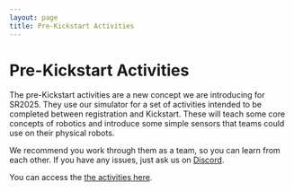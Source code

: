```yaml
---
layout: page
title: Pre-Kickstart Activities
---
```


# Pre-Kickstart Activities

The pre-Kickstart activities are a new concept we are introducing for SR2025. They use our simulator for a set of activities intended to be completed between registration and Kickstart. These will teach some core concepts of robotics and introduce some simple sensors that teams could use on their physical robots.

We recommend you work through them as a team, so you can learn from each other.
If you have any issues, just ask us on [Discord](/docs/tutorials/discord).

You can access the [the activities here](https://docs.google.com/document/d/18Kt72gt__4len23zyeAXD-qkSsHw72Il7PjfBgGqwnU/preview).
